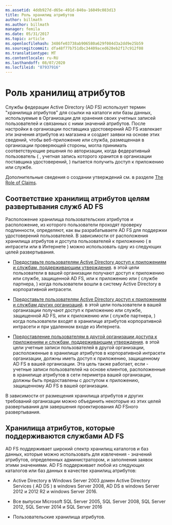 ```yaml
---
ms.assetid: 4ddb927d-d65e-491d-840a-16049c083d13
title: Роль хранилищ атрибутов
author: billmath
ms.author: billmath
manager: femila
ms.date: 05/31/2017
ms.topic: article
ms.openlocfilehash: 3486fe03738ab906580a629f084d3a2dd9e25b59
ms.sourcegitcommit: dfa48f77b751dbc34409aced628eb2f17c912f08
ms.translationtype: MT
ms.contentlocale: ru-RU
ms.lasthandoff: 08/07/2020
ms.locfileid: "87937916"
---
```

# <a name="the-role-of-attribute-stores"></a>Роль хранилищ атрибутов
Службы федерации Active Directory (AD FS) использует термин "хранилища атрибутов" для ссылки на каталоги или базы данных, используемые в Организации для хранения своих учетных записей пользователей и связанных с ними значений атрибутов. После настройки в организации поставщика удостоверений AD FS извлекает эти значения атрибутов из магазина и создает заявки на основе этих сведений, чтобы веб-приложение или служба, размещенная в организации проверяющей стороны, могла принимать соответствующие решения по авторизации, когда федеративный пользователь \( , учетная запись которого хранится в организации поставщика удостоверений, \) пытается получить доступ к приложению или службе.

Дополнительные сведения о создании утверждений см. в разделе [The Role of Claims](The-Role-of-Claims.md).

## <a name="how-attribute-stores-fit-in-with-your-ad-fs-deployment-goals"></a>Соответствие хранилищ атрибутов целям развертывания служб AD FS
Расположение хранилища пользовательских атрибутов и расположение, из которого пользователи проходят проверку подлинности, определяют, как вы разрабатываете AD FS для поддержки удостоверений пользователей. В зависимости от расположения хранилища атрибутов и доступа пользователей к приложению \( в интрасети или в Интернете \) можно использовать одну из следующих целей развертывания.

-   [Предоставьте пользователям Active Directory доступ к приложениям и службам, поддерживающим утверждения](/previous-versions/windows/it-pro/windows-server-2012-R2-and-2012/dd807071(v=ws.11)). в этой цели пользователи в вашей организации получают доступ к приложению или службе, защищенной AD FS, или к приложению или \( службе партнера, \) когда пользователи вошли в систему Active Directory в корпоративной интрасети.

-   [Предоставьте пользователям Active Directory доступ к приложениям и службам других организаций](/previous-versions/windows/it-pro/windows-server-2012-R2-and-2012/dd807123(v=ws.11)). в этой цели пользователи в вашей организации получают доступ к приложению или службе, защищенной AD FS, или к приложению или \( службе партнера, \) когда пользователи входят в хранилище атрибутов корпоративной интрасети и при удаленном входе из Интернета.

-   [Предоставление пользователям в другой организации доступа к приложениям и службам, поддерживающим утверждения](/previous-versions/windows/it-pro/windows-server-2012-R2-and-2012/dd807099(v=ws.11)). в этой цели учетные записи пользователей в другой организации, расположенные в хранилище атрибутов в корпоративной интрасети организации, должны иметь доступ к приложению, защищенному AD FS в вашей организации. Эта цель также работает, если \- учетные записи пользователей на основе клиентов, расположенные в хранилище атрибутов в сети периметра вашей организации, должны быть предоставлены с доступом к приложению, защищенному AD FS в вашей организации.

В зависимости от размещения хранилища атрибутов и других требований организации можно объединить некоторые из этих целей развертывания для завершения проектирования AD FSного развертывания.

## <a name="attribute-stores-that-are-supported-by-ad-fs"></a>Хранилища атрибутов, которые поддерживаются службами AD FS
AD FS поддерживает широкий спектр хранилищ каталогов и баз данных, которые можно использовать для извлечения \- значений атрибутов, определенных администратором, и заполнения заявок этими значениями. AD FS поддерживает любой из следующих каталогов или баз данных в качестве хранилищ атрибутов:

-   Active Directory в Windows Server 2003 домен Active Directory Services \( AD DS \) в windows Server 2008, AD DS в windows Server 2012 и 2012 R2 и windows Server 2016.

-   Все выпуски Microsoft SQL Server 2005, SQL Server 2008, SQL Server 2012, SQL Server 2014 и SQL Server 2016

-   Пользовательские хранилища атрибутов.

